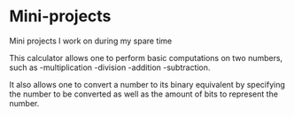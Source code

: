 # Mini-projects
Mini projects I work on during my spare time

This calculator allows one to perform basic computations on two numbers, 
such as 
-multiplication
-division
-addition
-subtraction.

It also allows one to convert a number to its binary equivalent by specifying
the number to be converted as well as the amount of bits to represent the number.

